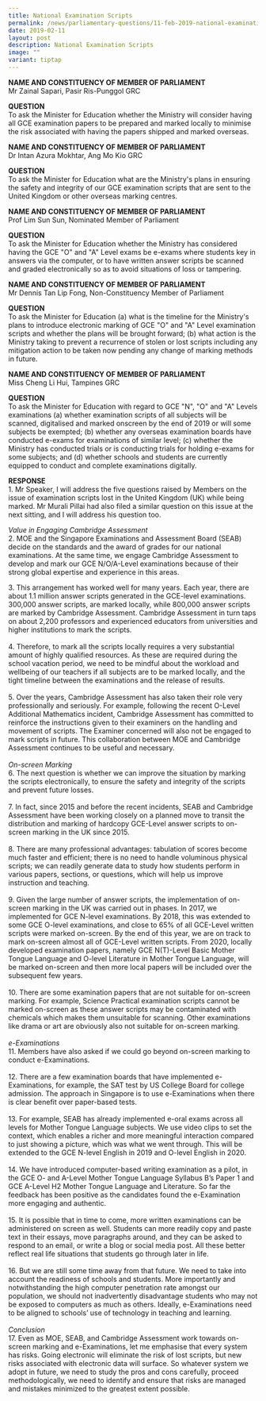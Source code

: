 ```yaml
---
title: National Examination Scripts
permalink: /news/parliamentary-questions/11-feb-2019-national-examination-scripts/
date: 2019-02-11
layout: post
description: National Examination Scripts
image: ""
variant: tiptap
---
```

<p><strong>NAME AND CONSTITUENCY OF MEMBER OF PARLIAMENT</strong>
<br>Mr Zainal Sapari, Pasir Ris-Punggol GRC</p>
<p><strong>QUESTION<br></strong>To ask the Minister for Education whether
the Ministry will consider having all GCE examination papers to be prepared
and marked locally to minimise the risk associated with having the papers
shipped and marked overseas.</p>
<p><strong>NAME AND CONSTITUENCY OF MEMBER OF PARLIAMENT</strong>
<br>Dr Intan Azura Mokhtar, Ang Mo Kio GRC</p>
<p><strong>QUESTION</strong>
<br>To ask the Minister for Education what are the Ministry's plans in ensuring
the safety and integrity of our GCE examination scripts that are sent to
the United Kingdom or other overseas marking centres.</p>
<p><strong>NAME AND CONSTITUENCY OF MEMBER OF PARLIAMENT</strong>
<br>Prof Lim Sun Sun, Nominated Member of Parliament</p>
<p><strong>QUESTION</strong>
<br>To ask the Minister for Education whether the Ministry has considered
having the GCE "O" and "A" Level exams be e-exams where students key in
answers via the computer, or to have written answer scripts be scanned
and graded electronically so as to avoid situations of loss or tampering.</p>
<p><strong>NAME AND CONSTITUENCY OF MEMBER OF PARLIAMENT</strong>
<br>Mr Dennis Tan Lip Fong, Non-Constituency Member of Parliament</p>
<p><strong>QUESTION</strong>
<br>To ask the Minister for Education (a) what is the timeline for the Ministry's
plans to introduce electronic marking of GCE "O" and "A" Level examination
scripts and whether the plans will be brought forward; (b) what action
is the Ministry taking to prevent a recurrence of stolen or lost scripts
including any mitigation action to be taken now pending any change of marking
methods in future.</p>
<p><strong>NAME AND CONSTITUENCY OF MEMBER OF PARLIAMENT</strong>
<br>Miss Cheng Li Hui, Tampines GRC</p>
<p><strong>QUESTION</strong>
<br>To ask the Minister for Education with regard to GCE "N", "O" and "A"
Levels examinations (a) whether examination scripts of all subjects will
be scanned, digitalised and marked onscreen by the end of 2019 or will
some subjects be exempted; (b) whether any overseas examination boards
have conducted e-exams for examinations of similar level; (c) whether the
Ministry has conducted trials or is conducting trials for holding e-exams
for some subjects; and (d) whether schools and students are currently equipped
to conduct and complete examinations digitally.</p>
<p><strong>RESPONSE</strong>
<br>1. Mr Speaker, I will address the five questions raised by Members on
the issue of examination scripts lost in the United Kingdom (UK) while
being marked. Mr Murali Pillai had also filed a similar question on this
issue at the next sitting, and I will address his question too.</p>
<p><em>Value in Engaging Cambridge Assessment</em>
<br>2. MOE and the Singapore Examinations and Assessment Board (SEAB) decide
on the standards and the award of grades for our national examinations.
At the same time, we engage Cambridge Assessment to develop and mark our
GCE N/O/A-Level examinations because of their strong global expertise and
experience in this areas.</p>
<p>3. This arrangement has worked well for many years. Each year, there are
about 1.1 million answer scripts generated in the GCE-level examinations.
300,000 answer scripts, are marked locally, while 800,000 answer scripts
are marked by Cambridge Assessment. Cambridge Assessment in turn taps on
about 2,200 professors and experienced educators from universities and
higher institutions to mark the scripts.
<br>
<br>4. Therefore, to mark all the scripts locally requires a very substantial
amount of highly qualified resources. As these are required during the
school vacation period, we need to be mindful about the workload and wellbeing
of our teachers if all subjects are to be marked locally, and the tight
timeline between the examinations and the release of results.
<br>
<br>5. Over the years, Cambridge Assessment has also taken their role very
professionally and seriously. For example, following the recent O-Level
Additional Mathematics incident, Cambridge Assessment has committed to
reinforce the instructions given to their examiners on the handling and
movement of scripts. The Examiner concerned will also not be engaged to
mark scripts in future. This collaboration between MOE and Cambridge Assessment
continues to be useful and necessary.
<br>
<br><em>On-screen Marking</em>
<br>6. The next question is whether we can improve the situation by marking
the scripts electronically, to ensure the safety and integrity of the scripts
and prevent future losses.
<br>
<br>7. In fact, since 2015 and before the recent incidents, SEAB and Cambridge
Assessment have been working closely on a planned move to transit the distribution
and marking of hardcopy GCE-Level answer scripts to on-screen marking in
the UK since 2015.
<br>
<br>8. There are many professional advantages: tabulation of scores become
much faster and efficient; there is no need to handle voluminous physical
scripts; we can readily generate data to study how students perform in
various papers, sections, or questions, which will help us improve instruction
and teaching.
<br>
<br>9. Given the large number of answer scripts, the implementation of on-screen
marking in the UK was carried out in phases. In 2017, we implemented for
GCE N-level examinations. By 2018, this was extended to some GCE O-level
examinations, and close to 65% of all GCE-Level written scripts were marked
on-screen. By the end of this year, we are on track to mark on-screen almost
all of GCE-Level written scripts. From 2020, locally developed examination
papers, namely GCE N(T)-Level Basic Mother Tongue Language and O-level
Literature in Mother Tongue Language, will be marked on-screen and then
more local papers will be included over the subsequent few years.
<br>
<br>10. There are some examination papers that are not suitable for on-screen
marking. For example, Science Practical examination scripts cannot be marked
on-screen as these answer scripts may be contaminated with chemicals which
makes them unsuitable for scanning. Other examinations like drama or art
are obviously also not suitable for on-screen marking.
<br>
<br><em>e-Examinations</em>
<br>11. Members have also asked if we could go beyond on-screen marking to
conduct e-Examinations.
<br>
<br>12. There are a few examination boards that have implemented e-Examinations,
for example, the SAT test by US College Board for college admission. The
approach in Singapore is to use e-Examinations when there is clear benefit
over paper-based tests.
<br>
<br>13. For example, SEAB has already implemented e-oral exams across all
levels for Mother Tongue Language subjects. We use video clips to set the
context, which enables a richer and more meaningful interaction compared
to just showing a picture, which was what we went through. This will be
extended to the GCE N-level English in 2019 and O-level English in 2020.
<br>
<br>14. We have introduced computer-based writing examination as a pilot,
in the GCE O- and A-Level Mother Tongue Language Syllabus B’s Paper 1 and
GCE A-Level H2 Mother Tongue Language and Literature. So far the feedback
has been positive as the candidates found the e-Examination more engaging
and authentic.
<br>
<br>15. It is possible that in time to come, more written examinations can
be administered on screen as well. Students can more readily copy and paste
text in their essays, move paragraphs around, and they can be asked to
respond to an email, or write a blog or social media post. All these better
reflect real life situations that students go through later in life.
<br>
<br>16. But we are still some time away from that future. We need to take
into account the readiness of schools and students. More importantly and
notwithstanding the high computer penetration rate amongst our population,
we should not inadvertently disadvantage students who may not be exposed
to computers as much as others. Ideally, e-Examinations need to be aligned
to schools’ use of technology in teaching and learning.
<br>
<br><em>Conclusion</em>
<br>17. Even as MOE, SEAB, and Cambridge Assessment work towards on-screen
marking and e-Examinations, let me emphasise that every system has risks.
Going electronic will eliminate the risk of lost scripts, but new risks
associated with electronic data will surface. So whatever system we adopt
in future, we need to study the pros and cons carefully, proceed methodologically,
we need to identify and ensure that risks are managed and mistakes minimized
to the greatest extent possible.</p>